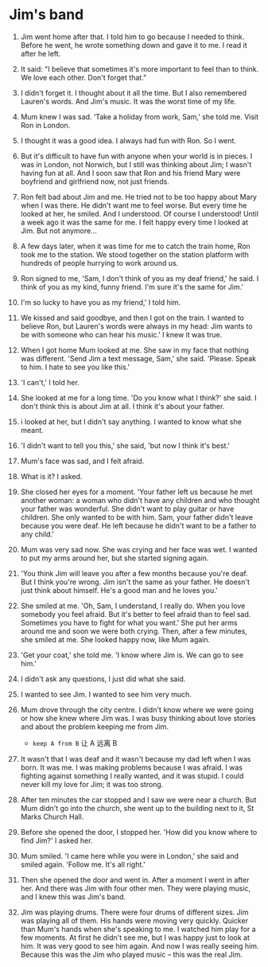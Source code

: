 # Jim's band

1. Jim went home after that. I told him to go because I needed to think. Before he went, he wrote something down and gave it to me. I read it after he left.

2. It said: "I believe that sometimes it's more important to feel than to think. We love each other. Don't forget that."

3. I didn't forget it. I thought about it all the time. But I also remembered Lauren's words. And Jim's music. It was the worst time of my life.

4. Mum knew I was sad. ‘Take a holiday from work, Sam,' she told me. Visit Ron in London.

5. I thought it was a good idea. I always had fun with Ron. So I went.

6. But it's difficult to have fun with anyone when your world is in pieces. I was in London, not Norwich, but I still was thinking about Jim; I wasn't having fun at all. And I soon saw that Ron and his friend Mary were boyfriend and girlfriend now, not just friends.

7. Ron felt bad about Jim and me. He tried not to be too happy about Mary when I was there. He didn't want me to feel worse. But every time he looked at her, he smiled. And I understood. Of course I understood! Until a week ago it was the same for me. I felt happy every time I looked at Jim. But not anymore...

8. A few days later, when it was time for me to catch the train home, Ron took me to the station. We stood together on the station platform with hundreds of people hurrying to work around us.

9. Ron signed to me, 'Sam, I don't think of you as my deaf friend,' he said. I think of you as my kind, funny friend. I'm sure it's the same for Jim.'

10. I'm so lucky to have you as my friend,' I told him.

11. We kissed and said goodbye, and then I got on the train. I wanted to believe Ron, but Lauren's words were always in my head: Jim wants to be with someone who can hear his music.' I knew it was true.

12. When I got home Mum looked at me. She saw in my face that nothing was different. 'Send Jim a text message, Sam,' she said. 'Please. Speak to him. I hate to see you like this.'

13. 'I can't,' I told her.

14. She looked at me for a long time. 'Do you know what I think?' she said. I don't think this is about Jim at all. I think it's about your father.

15. i looked at her, but I didn't say anything. I wanted to know what she meant.

16. 'I didn't want to tell you this,' she said, 'but now I think it's best.'

17. Mum's face was sad, and I felt afraid.

18. What is it? I asked.

19. She closed her eyes for a moment. 'Your father left us because he met another woman: a woman who didn't have any children and who thought your father was wonderful. She didn't want to play guitar or have children. She only wanted to be with him. Sam, your father didn't leave because you were deaf. He left because he didn't want to be a father to any child.'

20. Mum was very sad now. She was crying and her face was wet. I wanted to put my arms around her, but she started signing again.

21. 'You think Jim will leave you after a few months because you're deaf. But I think you're wrong. Jim isn't the same as your father. He doesn't just think about himself. He's a good man and he loves you.'

22. She smiled at me. 'Oh, Sam, I understand, I really do. When you love somebody you feel afraid. But it's better to feel afraid than to feel sad. Sometimes you have to fight for what you want.' She put her arms around me and soon we were both crying. Then, after a few minutes, she smiled at me. She looked happy now, like Mum again.

23. 'Get your coat,' she told me. 'I know where Jim is. We can go to see him.'

24. I didn't ask any questions, I just did what she said.

25. I wanted to see Jim. I wanted to see him very much.

26. Mum drove through the city centre. I didn't know where we were going or how she knew where Jim was. I was busy thinking about love stories and about the problem keeping me from Jim.

    - `keep A from B` 让 A 远离 B

27. It wasn't that I was deaf and it wasn't because my dad left when I was born. It was me. I was making problems because I was afraid. I was fighting against something I really wanted, and it was stupid. I could never kill my love for Jim; it was too strong.

28. After ten minutes the car stopped and I saw we were near a church. But Mum didn't go into the church, she went up to the building next to it, St Marks Church Hall.

29. Before she opened the door, I stopped her. 'How did you know where to find Jim?' I asked her.

30. Mum smiled. 'I came here while you were in London,' she said and smiled again. 'Follow me. It's all right.'

31. Then she opened the door and went in. After a moment I went in after her. And there was Jim with four other men. They were playing music, and I knew this was Jim's band.

32. Jim was playing drums. There were four drums of different sizes. Jim was playing all of them. His hands were moving very quickly. Quicker than Mum's hands when she's speaking to me. I watched him play for a few moments. At first he didn't see me, but I was happy just to look at him. It was very good to see him again. And now I was really seeing him. Because this was the Jim who played music – this was the real Jim.
